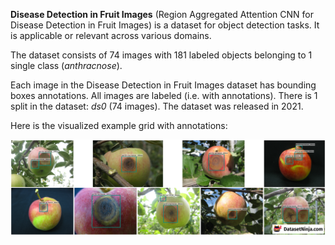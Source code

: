 **Disease Detection in Fruit Images** (Region Aggregated Attention CNN for Disease Detection in Fruit Images) is a dataset for object detection tasks. It is applicable or relevant across various domains.

The dataset consists of 74 images with 181 labeled objects belonging to 1 single class (*anthracnose*).

Each image in the Disease Detection in Fruit Images dataset has bounding boxes annotations. All images are labeled (i.e. with annotations). There is 1 split in the dataset: *ds0* (74 images). The dataset was released in 2021.

Here is the visualized example grid with annotations:

<img src="https://github.com/dataset-ninja/disease-detection-in-fruit-images/raw/main/visualizations/horizontal_grid.png">
